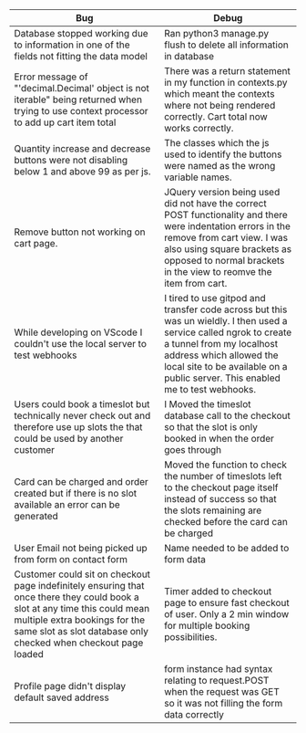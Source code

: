 |   Bug	    | Debug                |
|-----------|----------------------|
| Database stopped working due to information in one of the fields not fitting the data model | Ran python3 manage.py flush to delete all information in database |
| Error message of "'decimal.Decimal' object is not iterable" being returned when trying to use context processor to add up cart item total | There was a return statement in my function in contexts.py which meant the contexts where not being rendered correctly.  Cart total now works correctly.
| Quantity increase and decrease buttons were not disabling below 1 and above 99 as per js. | The classes which the js used to identify the buttons were named as the wrong variable names.
| Remove button not working on cart page. | JQuery version being used did not have the correct POST functionality and there were indentation errors in the remove from cart view.  I was also using square brackets as opposed to normal brackets in the view to reomve the item from cart.
| While developing on VScode I couldn't use the local server to test webhooks | I tired to use gitpod and transfer code across but this was un wieldly.  I then used a service called ngrok to create a tunnel from my localhost address which allowed the local site to be available on a public server.  This enabled me to test webhooks.
| Users could book a timeslot but technically never check out and therefore use up slots the that could be used by another customer | I Moved the timeslot database call to the checkout so that the slot is only booked in when the order goes through
| Card can be charged and order created but if there is no slot available an error can be generated | Moved the function to check the number of timeslots left to the checkout page itself instead of success so that the slots remaining are checked before the card can be charged
| User Email not being picked up from form on contact form | Name needed to be added to form data
| Customer could sit on checkout page indefinitely ensuring that once there they could book a slot at any time this could mean multiple extra bookings for the same slot as slot database only checked when checkout page loaded | Timer added to checkout page to ensure fast checkout of user.  Only a 2 min window for multiple booking possibilities.
| Profile page didn't display default saved address | form instance had syntax relating to request.POST when the request was GET so it was not filling the form data correctly